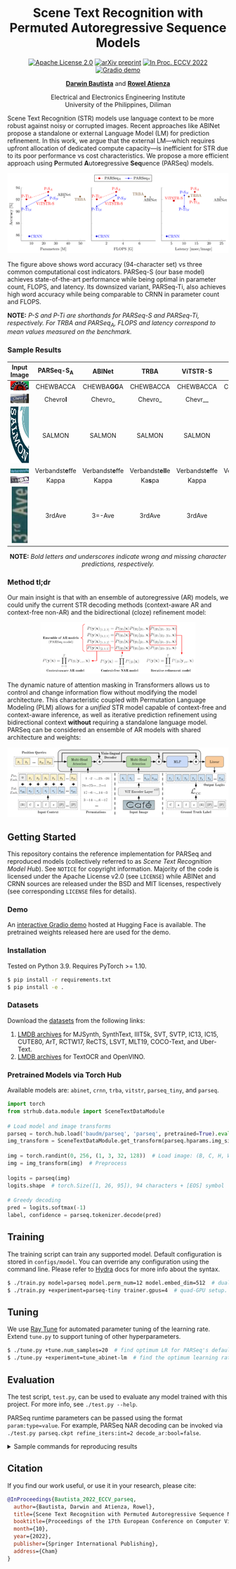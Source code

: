 <div align="center">

# Scene Text Recognition with<br/>Permuted Autoregressive Sequence Models
[![Apache License 2.0](https://img.shields.io/github/license/baudm/parseq)](https://github.com/baudm/parseq/blob/main/LICENSE)
[![arXiv preprint](http://img.shields.io/badge/arXiv-2207.06966-b31b1b)](https://arxiv.org/abs/2207.06966)
[![In Proc. ECCV 2022](http://img.shields.io/badge/ECCV-2022-6790ac)](https://eccv2022.ecva.net/)
[![Gradio demo](https://img.shields.io/badge/demo-Gradio-ff7c00)](https://huggingface.co/spaces/baudm/PARSeq-OCR)

[**Darwin Bautista**](https://github.com/baudm) and [**Rowel Atienza**](https://github.com/roatienza)

Electrical and Electronics Engineering Institute<br/>
University of the Philippines, Diliman

</div>

Scene Text Recognition (STR) models use language context to be more robust against noisy or corrupted images. Recent approaches like ABINet propose a standalone or external Language Model (LM) for prediction refinement. In this work, we argue that the external LM&mdash;which requires upfront allocation of dedicated compute capacity&mdash;is inefficient for STR due to its poor performance vs cost characteristics. We propose a more efficient approach using **P**ermuted **A**uto**r**egressive **Seq**uence (PARSeq) models.

![PARSeq](.github/gh-teaser.png)

The figure above shows word accuracy (94-character set) vs three common computational cost indicators. PARSeq-S (our base model) achieves state-of-the-art performance while being optimal in parameter count, FLOPS, and latency. Its downsized variant, PARSeq-Ti, also achieves high word accuracy while being comparable to CRNN in parameter count and FLOPS.

**NOTE:** _P-S and P-Ti are shorthands for PARSeq-S and PARSeq-Ti, respectively. For TRBA and PARSeq<sub>A</sub>, FLOPS and latency correspond to mean values measured on the benchmark._

### Sample Results
<div align="center">

| Input Image                                                                | PARSeq-S<sub>A</sub> | ABINet            | TRBA              | ViTSTR-S          | CRNN              |
|:--------------------------------------------------------------------------:|:--------------------:|:-----------------:|:-----------------:|:-----------------:|:-----------------:|
| <img src="demo_images/art-01107.jpg" alt="CHEWBACCA" width="128"/>         | CHEWBACCA            | CHEWBA**GG**A     | CHEWBACCA         | CHEWBACCA         | CHEW**U**ACCA     |
| <img src="demo_images/coco-1166773.jpg" alt="Chevron" width="128"/>        | Chevro**l**          | Chevro\_          | Chevro\_          | Chevr\_\_         | Chevr\_\_         |
| <img src="demo_images/cute-184.jpg" alt="SALMON" height="128"/>            | SALMON               | SALMON            | SALMON            | SALMON            | SA\_MON           |
| <img src="demo_images/ic13_word_256.png" alt="Verbandstoffe" width="128"/> | Verbandst**e**ffe    | Verbandst**e**ffe | Verbandst**ell**e | Verbandst**e**ffe | Verbands**le**ffe |
| <img src="demo_images/ic15_word_26.png" alt="Kappa" width="128"/>          | Kappa                | Kappa             | Ka**s**pa         | Kappa             | Ka**ad**a         |
| <img src="demo_images/uber-27491.jpg" alt="3rdAve" height="128"/>          | 3rdAve               | 3=-Ave            | 3rdAve            | 3rdAve            | **Coke**          |

**NOTE:** _Bold letters and underscores indicate wrong and missing character predictions, respectively._
</div>

### Method tl;dr

Our main insight is that with an ensemble of autoregressive (AR) models, we could unify the current STR decoding methods (context-aware AR and context-free non-AR) and the bidirectional (cloze) refinement model:
<div align="center"><img src=".github/contexts-example.png" alt="Unified STR model" width="70%"/></div>

The dynamic nature of attention masking in Transformers allows us to control and change information flow without modifying the model architecture. This characteristic coupled with Permutation Language Modeling (PLM) allows for a _unified_ STR model capable of context-free and context-aware inference, as well as iterative prediction refinement using bidirectional context **without** requiring a standalone language model. PARSeq can be considered an ensemble of AR models with shared architecture and weights:

![System](.github/system.png)

## Getting Started
This repository contains the reference implementation for PARSeq and reproduced models (collectively referred to as _Scene Text Recognition Model Hub_). See `NOTICE` for copyright information.
Majority of the code is licensed under the Apache License v2.0 (see `LICENSE`) while ABINet and CRNN sources are
released under the BSD and MIT licenses, respectively (see corresponding `LICENSE` files for details).

### Demo
An [interactive Gradio demo](https://huggingface.co/spaces/baudm/PARSeq-OCR) hosted at Hugging Face is available. The pretrained weights released here are used for the demo.

### Installation
Tested on Python 3.9. Requires PyTorch >= 1.10.
```bash
$ pip install -r requirements.txt
$ pip install -e .
 ```
### Datasets
Download the [datasets](Datasets.md) from the following links:
1. [LMDB archives](https://drive.google.com/drive/folders/1NYuoi7dfJVgo-zUJogh8UQZgIMpLviOE) for MJSynth, SynthText, IIIT5k, SVT, SVTP, IC13, IC15, CUTE80, ArT, RCTW17, ReCTS, LSVT, MLT19, COCO-Text, and Uber-Text.
2. [LMDB archives](https://drive.google.com/drive/folders/1D9z_YJVa6f-O0juni-yG5jcwnhvYw-qC) for TextOCR and OpenVINO.

### Pretrained Models via Torch Hub
Available models are: `abinet`, `crnn`, `trba`, `vitstr`, `parseq_tiny`, and `parseq`.
```python
import torch
from strhub.data.module import SceneTextDataModule

# Load model and image transforms
parseq = torch.hub.load('baudm/parseq', 'parseq', pretrained=True).eval()
img_transform = SceneTextDataModule.get_transform(parseq.hparams.img_size)

img = torch.randint(0, 256, (1, 3, 32, 128))  # Load image: (B, C, H, W)
img = img_transform(img)  # Preprocess

logits = parseq(img)
logits.shape  # torch.Size([1, 26, 95]), 94 characters + [EOS] symbol

# Greedy decoding
pred = logits.softmax(-1)
label, confidence = parseq.tokenizer.decode(pred)
```

## Training

The training script can train any supported model. Default configuration is stored in ```configs/model```. You can override any configuration using the command line. Please refer to [Hydra](https://hydra.cc) docs for more info about the syntax.
```bash
$ ./train.py model=parseq model.perm_num=12 model.embed_dim=512  # dual-GPU setup. Set embed_dim to 512 instead of 384
$ ./train.py +experiment=parseq-tiny trainer.gpus=4  # quad-GPU setup. Train tiny variant of PARSeq. See configs/experiment.
```

## Tuning

We use [Ray Tune](https://www.ray.io/ray-tune) for automated parameter tuning of the learning rate. Extend `tune.py` to support tuning of other hyperparameters.
```bash
$ ./tune.py +tune.num_samples=20  # find optimum LR for PARSeq's default config using 20 trials
$ ./tune.py +experiment=tune_abinet-lm  # find the optimum learning rate for ABINet's language model
```

## Evaluation
The test script, ```test.py```, can be used to evaluate any model trained with this project. For more info, see ```./test.py --help```.

PARSeq runtime parameters can be passed using the format `param:type=value`. For example, PARSeq NAR decoding can be invoked via `./test.py parseq.ckpt refine_iters:int=2 decode_ar:bool=false`.

<details><summary>Sample commands for reproducing results</summary><p>

### Lowercase alphanumeric comparison on benchmark datasets (Table 6)
```bash
$ ./test.py outputs/<model>/<timestamp>/checkpoints/last.ckpt  # or use the released weights: ./test.py /path/to/parseq.pt
```
**Sample output:**
| Dataset   | # samples | Accuracy | 1 - NED | Confidence | Label Length |
|:---------:|----------:|---------:|--------:|-----------:|-------------:|
| IIIT5k    |      3000 |    99.00 |   99.79 |      97.09 |         5.09 |
| SVT       |       647 |    97.84 |   99.54 |      95.87 |         5.86 |
| IC13_1015 |      1015 |    98.13 |   99.43 |      97.19 |         5.31 |
| IC15_2077 |      2077 |    89.22 |   96.43 |      91.91 |         5.33 |
| SVTP      |       645 |    96.90 |   99.36 |      94.37 |         5.86 |
| CUTE80    |       288 |    98.61 |   99.80 |      96.43 |         5.53 |
| **Combined** | **7672** | **95.95** | **98.78** | **95.34** | **5.33** |
--------------------------------------------------------------------------

### Benchmark using different evaluation character sets (Table 4)
```bash
$ ./test.py outputs/<model>/<timestamp>/checkpoints/last.ckpt  # lowercase alphanumeric (36-character set)
$ ./test.py outputs/<model>/<timestamp>/checkpoints/last.ckpt --cased  # mixed-case alphanumeric (62-character set)
$ ./test.py outputs/<model>/<timestamp>/checkpoints/last.ckpt --cased --punctuation  # mixed-case alphanumeric + punctuation (94-character set)
```

### Lowercase alphanumeric comparison on more challenging datasets (Table 5)
```bash
$ ./test.py outputs/<model>/<timestamp>/checkpoints/last.ckpt --new
```

### Benchmark Model Compute Requirements (Figure 5)
```bash
$ ./bench.py model=parseq model.decode_ar=false model.refine_iters=3
<torch.utils.benchmark.utils.common.Measurement object at 0x7f8fcae67ee0>
model(x)
  Median: 14.87 ms
  IQR:    0.33 ms (14.78 to 15.12)
  7 measurements, 10 runs per measurement, 1 thread
| module                | #parameters   | #flops   | #activations   |
|:----------------------|:--------------|:---------|:---------------|
| model                 | 23.833M       | 3.255G   | 8.214M         |
|  encoder              |  21.381M      |  2.88G   |  7.127M        |
|  decoder              |  2.368M       |  0.371G  |  1.078M        |
|  head                 |  36.575K      |  3.794M  |  9.88K         |
|  text_embed.embedding |  37.248K      |  0       |  0             |
```

### Latency Measurements vs Output Label Length (Appendix I)
```bash
$ ./bench.py model=parseq model.decode_ar=false model.refine_iters=3 +range=true
```

### Orientation robustness benchmark (Appendix J)
```bash
$ ./test.py outputs/<model>/<timestamp>/checkpoints/last.ckpt --cased --punctuation  # no rotation
$ ./test.py outputs/<model>/<timestamp>/checkpoints/last.ckpt --cased --punctuation --rotation 90
$ ./test.py outputs/<model>/<timestamp>/checkpoints/last.ckpt --cased --punctuation --rotation 180
$ ./test.py outputs/<model>/<timestamp>/checkpoints/last.ckpt --cased --punctuation --rotation 270 
```

### Using trained models to read text from images (Appendix L)
```bash
$ ./read.py outputs/<model>/<timestamp>/checkpoints/last.ckpt --images demo_images/*
Additional keyword arguments: {}
demo_images/art-01107.jpg: CHEWBACCA
demo_images/coco-1166773.jpg: Chevrol
demo_images/cute-184.jpg: SALMON
demo_images/ic13_word_256.png: Verbandsteffe
demo_images/ic15_word_26.png: Kaopa
demo_images/uber-27491.jpg: 3rdAve

# use NAR decoding + 2 refinement iterations for PARSeq
$ ./read.py outputs/parseq/2021-10-28_23-23-10/checkpoints/last.ckpt refine_iters:int=2 decode_ar:bool=false --images demo_images/*
```
</p></details>

## Citation
If you find our work useful, or use it in your research, please cite:
```bibtex
@InProceedings{Bautista_2022_ECCV_parseq,
  author={Bautista, Darwin and Atienza, Rowel},
  title={Scene Text Recognition with Permuted Autoregressive Sequence Models},
  booktitle={Proceedings of the 17th European Conference on Computer Vision (ECCV)},
  month={10},
  year={2022},
  publisher={Springer International Publishing},
  address={Cham}
}
```
